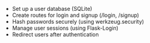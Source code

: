- Set up a user database (SQLite)
- Create routes for login and signup (/login, /signup)
- Hash passwords securely (using werkzeug.security)
- Manage user sessions (using Flask-Login)
- Redirect users after authentication
